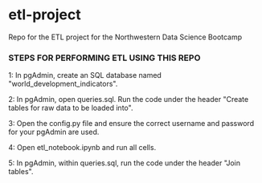 # etl-project
Repo for the ETL project for the Northwestern Data Science Bootcamp



### STEPS FOR PERFORMING ETL USING THIS REPO ###

1: In pgAdmin, create an SQL database named "world_development_indicators".

2: In pgAdmin, open queries.sql. Run the code under the header "Create tables for raw data to be loaded into".

3: Open the config.py file and ensure the correct username and password for your pgAdmin are used.

4: Open etl_notebook.ipynb and run all cells.

5: In pgAdmin, within queries.sql, run the code under the header "Join tables".